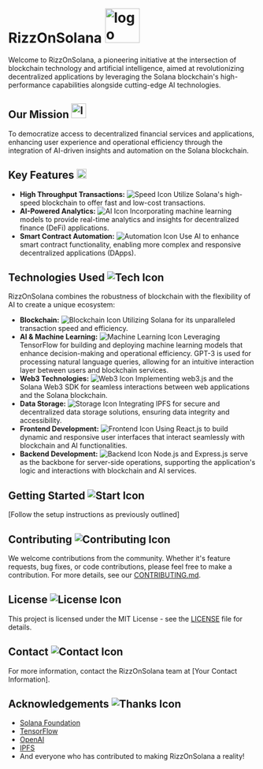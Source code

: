 # RizzOnSolana <img src="https://github.com/RizzOnSolana/.github/assets/161975417/e21e668f-aff1-4714-89aa-7479cb658a7b" width="70" height="70" alt="logo">


Welcome to RizzOnSolana, a pioneering initiative at the intersection of blockchain technology and artificial intelligence, aimed at revolutionizing decentralized applications by leveraging the Solana blockchain's high-performance capabilities alongside cutting-edge AI technologies.

## Our Mission <img src="https://github.com/RizzOnSolana/.github/assets/161975417/a803bb36-29ca-43d9-8479-954f20707a20" width="30" height="30" alt="logo">

To democratize access to decentralized financial services and applications, enhancing user experience and operational efficiency through the integration of AI-driven insights and automation on the Solana blockchain.

## Key Features <img src="https://github.com/RizzOnSolana/.github/assets/161975417/61904117-60af-45f7-aab6-be2a40c599fb" width="20" height="20" alt="logo">

- **High Throughput Transactions:** ![Speed Icon](https://via.placeholder.com/15) Utilize Solana's high-speed blockchain to offer fast and low-cost transactions.
- **AI-Powered Analytics:** ![AI Icon](https://via.placeholder.com/15) Incorporating machine learning models to provide real-time analytics and insights for decentralized finance (DeFi) applications.
- **Smart Contract Automation:** ![Automation Icon](https://via.placeholder.com/15) Use AI to enhance smart contract functionality, enabling more complex and responsive decentralized applications (DApps).

## Technologies Used ![Tech Icon](https://via.placeholder.com/20)

RizzOnSolana combines the robustness of blockchain with the flexibility of AI to create a unique ecosystem:

- **Blockchain:** ![Blockchain Icon](https://via.placeholder.com/15) Utilizing Solana for its unparalleled transaction speed and efficiency.
- **AI & Machine Learning:** ![Machine Learning Icon](https://via.placeholder.com/15) Leveraging TensorFlow for building and deploying machine learning models that enhance decision-making and operational efficiency. GPT-3 is used for processing natural language queries, allowing for an intuitive interaction layer between users and blockchain services.
- **Web3 Technologies:** ![Web3 Icon](https://via.placeholder.com/15) Implementing web3.js and the Solana Web3 SDK for seamless interactions between web applications and the Solana blockchain.
- **Data Storage:** ![Storage Icon](https://via.placeholder.com/15) Integrating IPFS for secure and decentralized data storage solutions, ensuring data integrity and accessibility.
- **Frontend Development:** ![Frontend Icon](https://via.placeholder.com/15) Using React.js to build dynamic and responsive user interfaces that interact seamlessly with blockchain and AI functionalities.
- **Backend Development:** ![Backend Icon](https://via.placeholder.com/15) Node.js and Express.js serve as the backbone for server-side operations, supporting the application's logic and interactions with blockchain and AI services.

## Getting Started ![Start Icon](https://via.placeholder.com/20)

[Follow the setup instructions as previously outlined]

## Contributing ![Contributing Icon](https://via.placeholder.com/20)

We welcome contributions from the community. Whether it's feature requests, bug fixes, or code contributions, please feel free to make a contribution. For more details, see our [CONTRIBUTING.md](CONTRIBUTING.md).

## License ![License Icon](https://via.placeholder.com/20)

This project is licensed under the MIT License - see the [LICENSE](LICENSE) file for details.

## Contact ![Contact Icon](https://via.placeholder.com/20)

For more information, contact the RizzOnSolana team at [Your Contact Information].

## Acknowledgements ![Thanks Icon](https://via.placeholder.com/20)

- [Solana Foundation](https://solana.com/)
- [TensorFlow](https://www.tensorflow.org/)
- [OpenAI](https://openai.com/)
- [IPFS](https://ipfs.io/)
- And everyone who has contributed to making RizzOnSolana a reality!
